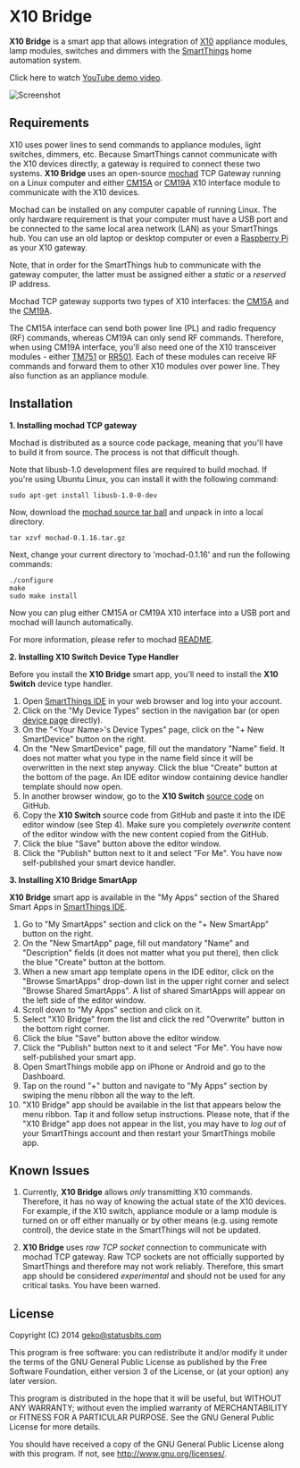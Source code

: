 X10 Bridge
==========

**X10 Bridge** is a smart app that allows integration of
[X10](http://www.x10.com/x10-basics.html) appliance modules, lamp modules,
switches and dimmers with the [SmartThings](http://fbuy.me/bb9pe) home
automation system.

Click here to watch [YouTube demo video](http://youtu.be/laCar-03Jq4).

![Screenshot](http://statusbits.github.io/images/X10Bridge-01.jpg)

Requirements
------------

X10 uses power lines to send commands to appliance modules, light switches,
dimmers, etc. Because SmartThings cannot communicate with the X10 devices
directly, a gateway is required to connect these two systems. **X10 Bridge**
uses an open-source [mochad](http://sourceforge.net/projects/mochad/) TCP
Gateway running on a Linux computer and either
[CM15A](http://www.x10.com/cm15a-module.html) or
[CM19A](http://www.x10.com/cm19a.html) X10 interface module to communicate
with the X10 devices.

Mochad can be installed on any computer capable of running Linux. The only
hardware requirement is that your computer must have a USB port and be
connected to the same local area network (LAN) as your SmartThings hub. You
can use an old laptop or desktop computer or even a
[Raspberry Pi](http://x10linux.blogspot.com/2012/08/installing-mochad-on-raspberry-pi.html)
as your X10 gateway.

Note, that in order for the SmartThings hub to communicate with the gateway
computer, the latter must be assigned either a *static* or a *reserved* IP
address.

Mochad TCP gateway supports two types of X10 interfaces: the
[CM15A](http://www.x10.com/cm15a-module.html) and the
[CM19A](http://www.x10.com/cm19a.html).

The CM15A interface can send both power line (PL) and radio frequency (RF)
commands, whereas CM19A can only send RF commands. Therefore, when using
CM19A interface, you'll also need one of the X10 transceiver modules - either
[TM751](http://www.x10.com/tm751.html) or [RR501](http://www.x10.com/rr501.html).
Each of these modules can receive RF commands and forward them to other X10
modules over power line. They also function as an appliance module.


Installation
------------

**1. Installing mochad TCP gateway**

Mochad is distributed as a source code package, meaning that you'll have to
build it from source. The process is not that difficult though.

Note that libusb-1.0 development files are required to build mochad. If you're
using Ubuntu Linux, you can install it with the following command:

    sudo apt-get install libusb-1.0-0-dev

Now, download the
[mochad source tar ball](http://sourceforge.net/projects/mochad/files/latest/download?source=files)
and unpack in into a local directory.

    tar xzvf mochad-0.1.16.tar.gz

Next, change your current directory to 'mochad-0.1.16' and run the following
commands:

    ./configure
    make
    sudo make install

Now you can plug either CM15A or CM19A X10 interface into a USB port and
mochad will launch automatically.

For more information, please refer to mochad
[README](http://sourceforge.net/p/mochad/code/ci/master/tree/).

**2. Installing X10 Switch Device Type Handler**

Before you install the **X10 Bridge** smart app, you'll need to install the
**X10 Switch** device type handler.

1. Open [SmartThings IDE](https://graph.api.smartthings.com) in your web
browser and log into your account.
2. Click on the "My Device Types" section in the navigation bar (or open
[device page](https://graph.api.smartthings.com/ide/devices) directly).
3. On the "\<Your Name\>'s Device Types" page, click on the "+ New SmartDevice"
button on the right.
4. On the "New SmartDevice" page, fill out the mandatory "Name" field. It does
not matter what you type in the name field since it will be overwritten in the
next step anyway. Click the blue "Create" button at the bottom of the page. An
IDE editor window containing device handler template should now open.
5. In another browser window, go to the **X10 Switch**
[source code](https://github.com/statusbits/smartthings/blob/master/X10Bridge/X10_Switch.device.groovy)
on GitHub.
6. Copy the **X10 Switch** source code from GitHub and paste it into the
IDE editor window (see Step 4). Make sure you completely *overwrite*
content of the editor window with the new content copied from the GitHub.
7. Click the blue "Save" button above the editor window.
8. Click the "Publish" button next to it and select "For Me". You have now
self-published your smart device handler.


**3. Installing X10 Bridge SmartApp**

**X10 Bridge** smart app is available in the "My Apps" section of the Shared
Smart Apps in [SmartThings IDE](https://graph.api.smartthings.com).

1. Go to "My SmartApps" section and click on the "+ New SmartApp" button on
the right.
2. On the "New SmartApp" page, fill out mandatory "Name" and "Description"
fields (it does not matter what you put there), then click the blue "Create"
button at the bottom.
3. When a new smart app template opens in the IDE editor, click on the "Browse
SmartApps" drop-down list in the upper right corner and select "Browse Shared
SmartApps". A list of shared SmartApps will appear on the left side of the
editor window.
4. Scroll down to "My Apps" section and click on it.
5. Select "X10 Bridge" from the list and click the red "Overwrite" button in
the bottom right corner.
6. Click the blue "Save" button above the editor window.
7. Click the "Publish" button next to it and select "For Me". You have now
self-published your smart app.
8. Open SmartThings mobile app on iPhone or Android and go to the Dashboard.
9. Tap on the round "+" button and navigate to "My Apps" section by swiping
the menu ribbon all the way to the left. 
10. "X10 Bridge" app should be available in the list that appears below the
menu ribbon. Tap it and follow setup instructions. Please note, that if the
"X10 Bridge" app does not appear in the list, you may have to *log out* of
your SmartThings account and then restart your SmartThings mobile app.


Known Issues
------------

1. Currently, **X10 Bridge** allows *only* transmitting X10 commands.
Therefore, it has no way of knowing the actual state of the X10 devices.
For example, if the X10 switch, appliance module or a lamp module is turned on
or off either manually or by other means (e.g. using remote control), the
device state in the SmartThings will not be updated.

2. **X10 Bridge** uses *raw TCP socket* connection to communicate with mochad
TCP gateway. Raw TCP sockets are not officially supported by SmartThings
and therefore may not work reliably. Therefore, this smart app should be
considered *experimental* and should not be used for any critical tasks.
You have been warned.


License
-------

Copyright (C) 2014 geko@statusbits.com

This program is free software: you can redistribute it and/or modify it
under the terms of the GNU General Public License as published by the Free
Software Foundation, either version 3 of the License, or (at your option)
any later version.

This program is distributed in the hope that it will be useful, but
WITHOUT ANY WARRANTY; without even the implied warranty of MERCHANTABILITY
or FITNESS FOR A PARTICULAR PURPOSE.  See the GNU General Public License
for more details.

You should have received a copy of the GNU General Public License along
with this program.  If not, see <http://www.gnu.org/licenses/>.
